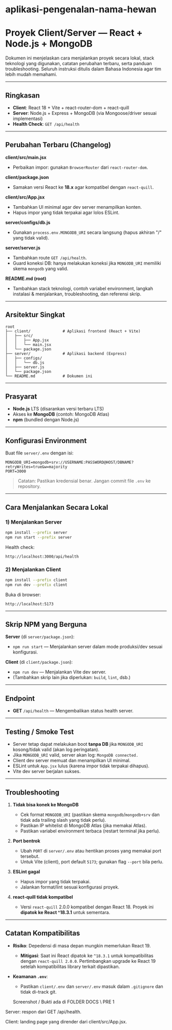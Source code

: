 # aplikasi-pengenalan-nama-hewan

# Proyek Client/Server — React + Node.js + MongoDB

Dokumen ini menjelaskan cara menjalankan proyek secara lokal, stack teknologi yang digunakan, catatan perubahan terbaru, serta panduan troubleshooting. Seluruh instruksi ditulis dalam Bahasa Indonesia agar tim lebih mudah memahami.

---

## Ringkasan

* **Client**: React 18 + Vite + react-router-dom + react-quill
* **Server**: Node.js + Express + MongoDB (via Mongoose/driver sesuai implementasi)
* **Health Check**: `GET /api/health`

---

## Perubahan Terbaru (Changelog)

**client/src/main.jsx**

* Perbaikan impor: gunakan `BrowserRouter` dari `react-router-dom`.

**client/package.json**

* Samakan versi React ke **18.x** agar kompatibel dengan `react-quill`.

**client/src/App.jsx**

* Tambahkan UI minimal agar dev server menampilkan konten.
* Hapus impor yang tidak terpakai agar lolos ESLint.

**server/configs/db.js**

* Gunakan `process.env.MONGODB_URI` secara langsung (hapus akhiran "/" yang tidak valid).

**server/server.js**

* Tambahkan route `GET /api/health`.
* Guard koneksi DB: hanya melakukan koneksi jika `MONGODB_URI` memiliki skema `mongodb` yang valid.

**README.md (root)**

* Tambahkan stack teknologi, contoh variabel environment, langkah instalasi & menjalankan, troubleshooting, dan referensi skrip.

---

## Arsitektur Singkat

```
root
├── client/              # Aplikasi frontend (React + Vite)
│   ├── src/
│   │   ├── App.jsx
│   │   └── main.jsx
│   └── package.json
├── server/              # Aplikasi backend (Express)
│   ├── configs/
│   │   └── db.js
│   ├── server.js
│   └── package.json
└── README.md            # Dokumen ini
```

---

## Prasyarat

* **Node.js** LTS (disarankan versi terbaru LTS)
* Akses ke **MongoDB** (contoh: MongoDB Atlas)
* **npm** (bundled dengan Node.js)

---

## Konfigurasi Environment

Buat file `server/.env` dengan isi:

```env
MONGODB_URI=mongodb+srv://USERNAME:PASSWORD@HOST/DBNAME?retryWrites=true&w=majority
PORT=3000
```

> Catatan: Pastikan kredensial benar. Jangan commit file `.env` ke repository.

---

## Cara Menjalankan Secara Lokal

### 1) Menjalankan Server

```bash
npm install --prefix server
npm run start --prefix server
```

Health check:

```
http://localhost:3000/api/health
```

### 2) Menjalankan Client

```bash
npm install --prefix client
npm run dev --prefix client
```

Buka di browser:

```
http://localhost:5173
```

---

## Skrip NPM yang Berguna

**Server** (di `server/package.json`):

* `npm run start` — Menjalankan server dalam mode produksi/dev sesuai konfigurasi.

**Client** (di `client/package.json`):

* `npm run dev` — Menjalankan Vite dev server.
* (Tambahkan skrip lain jika diperlukan: `build`, `lint`, dsb.)

---

## Endpoint

* **GET** `/api/health` — Mengembalikan status health server.

---

## Testing / Smoke Test

* Server tetap dapat melakukan boot **tanpa DB** jika `MONGODB_URI` kosong/tidak valid (akan log peringatan).
* Jika `MONGODB_URI` valid, server akan log: `MongoDB connected.`
* Client dev server memuat dan menampilkan UI minimal.
* ESLint untuk `App.jsx` lulus (karena impor tidak terpakai dihapus).
* Vite dev server berjalan sukses.

---

## Troubleshooting

1. **Tidak bisa konek ke MongoDB**

   * Cek format `MONGODB_URI` (pastikan skema `mongodb`/`mongodb+srv` dan tidak ada trailing slash yang tidak perlu).
   * Pastikan IP whitelist di MongoDB Atlas (jika memakai Atlas).
   * Pastikan variabel environment terbaca (restart terminal jika perlu).

2. **Port bentrok**

   * Ubah `PORT` di `server/.env` atau hentikan proses yang memakai port tersebut.
   * Untuk Vite (client), port default `5173`; gunakan flag `--port` bila perlu.

3. **ESLint gagal**

   * Hapus impor yang tidak terpakai.
   * Jalankan format/lint sesuai konfigurasi proyek.

4. **react-quill tidak kompatibel**

   * Versi `react-quill` 2.0.0 kompatibel dengan React 18. Proyek ini **dipatok ke React ^18.3.1** untuk sementara.

---

## Catatan Kompatibilitas

* **Risiko**: Depedensi di masa depan mungkin memerlukan React 19.

  * **Mitigasi**: Saat ini React dipatok ke `^18.3.1` untuk kompatibilitas dengan `react-quill 2.0.0`. Pertimbangkan upgrade ke React 19 setelah kompatibilitas library terkait dipastikan.

* **Keamanan `.env`**:

  * Pastikan `client/.env` dan `server/.env` masuk dalam `.gitignore` dan tidak di-track git.


  Screenshot / Bukti ada di FOLDER DOCS \ PRE 1

Server: respon dari GET /api/health.

Client: landing page yang dirender dari client/src/App.jsx.


